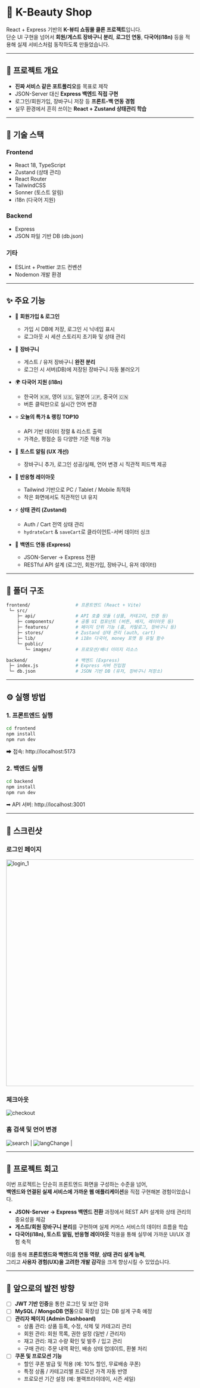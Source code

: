 # 🌸 K-Beauty Shop

React + Express 기반의 **K-뷰티 쇼핑몰 클론 프로젝트**입니다.  
단순 UI 구현을 넘어서 **회원/게스트 장바구니 분리**, **로그인 연동**, **다국어(i18n)** 등을 적용해 실제 서비스처럼 동작하도록 만들었습니다.

---

## 📌 프로젝트 개요

- **진짜 서비스 같은 포트폴리오**를 목표로 제작
- JSON-Server 대신 **Express 백엔드 직접 구현**
- 로그인/회원가입, 장바구니 저장 등 **프론트-백 연동 경험**
- 실무 환경에서 흔히 쓰이는 **React + Zustand 상태관리 학습**

---

## 🚀 기술 스택

### Frontend

- React 18, TypeScript
- Zustand (상태 관리)
- React Router
- TailwindCSS
- Sonner (토스트 알림)
- i18n (다국어 지원)

### Backend

- Express
- JSON 파일 기반 DB (db.json)

### 기타

- ESLint + Prettier 코드 컨벤션
- Nodemon 개발 환경

---

## ✨ 주요 기능

- 🔐 **회원가입 & 로그인**

  - 가입 시 DB에 저장, 로그인 시 닉네임 표시
  - 로그아웃 시 세션 스토리지 초기화 및 상태 관리

- 🛒 **장바구니**

  - 게스트 / 유저 장바구니 **완전 분리**
  - 로그인 시 서버(DB)에 저장된 장바구니 자동 불러오기

- 🌍 **다국어 지원 (i18n)**

  - 한국어 🇰🇷, 영어 🇺🇸, 일본어 🇯🇵, 중국어 🇨🇳
  - 버튼 클릭만으로 실시간 언어 변경

- ⭐ **오늘의 특가 & 랭킹 TOP10**

  - API 기반 데이터 정렬 & 리스트 출력
  - 가격순, 평점순 등 다양한 기준 적용 가능

- 🔔 **토스트 알림 (UX 개선)**

  - 장바구니 추가, 로그인 성공/실패, 언어 변경 시 직관적 피드백 제공

- 📱 **반응형 레이아웃**

  - Tailwind 기반으로 PC / Tablet / Mobile 최적화
  - 작은 화면에서도 직관적인 UI 유지

- ⚡ **상태 관리 (Zustand)**

  - Auth / Cart 전역 상태 관리
  - `hydrateCart` & `saveCart`로 클라이언트-서버 데이터 싱크

- 🚀 **백엔드 연동 (Express)**
  - JSON-Server → Express 전환
  - RESTful API 설계 (로그인, 회원가입, 장바구니, 유저 데이터)

---

## 📂 폴더 구조

```bash
frontend/                 # 프론트엔드 (React + Vite)
 └─ src/
    ├─ api/               # API 호출 모듈 (상품, 카테고리, 인증 등)
    ├─ components/        # 공통 UI 컴포넌트 (버튼, 배지, 레이아웃 등)
    ├─ features/          # 페이지 단위 기능 (홈, 카탈로그, 장바구니 등)
    ├─ stores/            # Zustand 상태 관리 (auth, cart)
    ├─ lib/               # i18n 다국어, money 포맷 등 유틸 함수
    └─ public/
       └─ images/         # 프로모션/배너 이미지 리소스

backend/                  # 백엔드 (Express)
 ├─ index.js              # Express 서버 진입점
 └─ db.json               # JSON 기반 DB (유저, 장바구니 저장소)

```

---

## ⚙️ 실행 방법

### 1. 프론트엔드 실행

```bash
cd frontend
npm install
npm run dev
```

➡ 접속: http://localhost:5173

### 2. 백엔드 실행

```bash
cd backend
npm install
npm run dev
```

➡ API 서버: http://localhost:3001

---

## 📸 스크린샷

### 로그인 페이지

<img width="1343" height="607" alt="login_1" src="https://github.com/user-attachments/assets/6c649751-08b6-44af-8696-e3ae6197aeb9" />

### 체크아웃

![checkout](https://github.com/user-attachments/assets/18b16890-a7e5-46eb-bc1c-4787d2739439)

### 홈 검색 및 언어 변경

![search](https://github.com/user-attachments/assets/c79fe591-53c6-45c2-83c9-0cd8972bdbf0) |
![langChange](https://github.com/user-attachments/assets/75eabdd3-62f5-4917-be70-ee752d2f5735) |

---

## 📖 프로젝트 회고

이번 프로젝트는 단순히 프론트엔드 화면을 구성하는 수준을 넘어,  
**백엔드와 연결된 실제 서비스에 가까운 웹 애플리케이션**을 직접 구현해본 경험이었습니다.

- **JSON-Server → Express 백엔드 전환** 과정에서 REST API 설계와 상태 관리의 중요성을 체감
- **게스트/회원 장바구니 분리**를 구현하며 실제 커머스 서비스의 데이터 흐름을 학습
- **다국어(i18n), 토스트 알림, 반응형 레이아웃** 적용을 통해 실무에 가까운 UI/UX 경험 축적

이를 통해 **프론트엔드와 백엔드의 연동 역량**, **상태 관리 설계 능력**,  
그리고 **사용자 경험(UX)을 고려한 개발 감각**을 크게 향상시킬 수 있었습니다.

---

## 📝 앞으로의 발전 방향

- [ ] **JWT 기반 인증**을 통한 로그인 및 보안 강화
- [ ] **MySQL / MongoDB 연동**으로 확장성 있는 DB 설계 구축 예정
- [ ] **관리자 페이지 (Admin Dashboard)**
  - 상품 관리: 상품 등록, 수정, 삭제 및 카테고리 관리
  - 회원 관리: 회원 목록, 권한 설정 (일반 / 관리자)
  - 재고 관리: 재고 수량 확인 및 발주 / 입고 관리
  - 구매 관리: 주문 내역 확인, 배송 상태 업데이트, 환불 처리
- [ ] **쿠폰 및 프로모션 기능**
  - 할인 쿠폰 발급 및 적용 (예: 10% 할인, 무료배송 쿠폰)
  - 특정 상품 / 카테고리별 프로모션 가격 자동 반영
  - 프로모션 기간 설정 (예: 블랙프라이데이, 시즌 세일)
